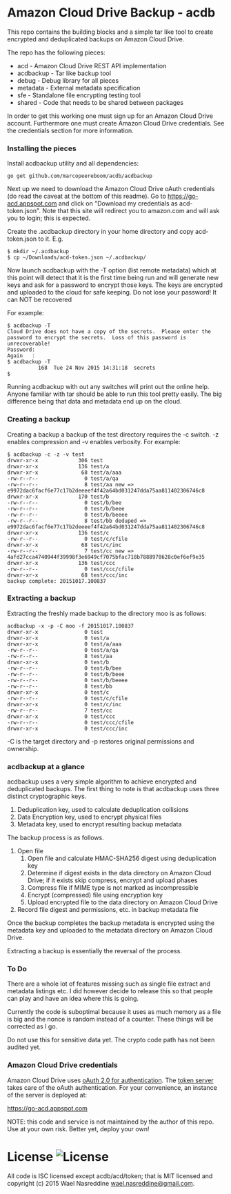 # Amazon Cloud Drive Backup - acdb

This repo contains the building blocks and a simple tar like tool to create encrypted and deduplicated backups on Amazon Cloud Drive.

The repo has the following pieces:
  - acd - Amazon Cloud Drive REST API implementation
  - acdbackup - Tar like backup tool
  - debug - Debug library for all pieces
  - metadata - External metadata specification
  - sfe - Standalone file encrypting testing tool
  - shared - Code that needs to be shared between packages

In order to get this working one must sign up for an Amazon Cloud Drive account.  Furthermore one must create Amazon Cloud Drive credentials.  See the credentials section for more information.

### Installing the pieces

Install acdbackup utility and all dependencies:
```
go get github.com/marcopeereboom/acdb/acdbackup
```

Next up we need to download the Amazon Cloud Drive oAuth credentials (do read the caveat at the bottom of this readme).
Go to https://go-acd.appspot.com and click on "Download my credentials as acd-token.json".
Note that this site will redirect you to amazon.com and will ask you to login; this is expected.

Create the .acdbackup directory in your home directory and copy acd-token.json to it.  E.g.
```
$ mkdir ~/.acdbackup
$ cp ~/Downloads/acd-token.json ~/.acdbackup/
```

Now launch acdbackup with the -T option (list remote metadata) which at this point will detect that it is the first time being run and will generate new keys and ask for a password to encrypt those keys.  The keys are encrypted and uploaded to the cloud for safe keeping.  Do not lose your password!  It can NOT be recovered

For example:
```
$ acdbackup -T
Cloud Drive does not have a copy of the secrets.  Please enter the password to encrypt the secrets.  Loss of this password is unrecoverable!
Password:
Again   :
$ acdbackup -T
          168  Tue 24 Nov 2015 14:31:18  secrets
$
```

Running acdbackup with out any switches will print out the online help.  Anyone familiar with tar should be able to run this tool pretty easily.  The big difference being that data and metadata end up on the cloud.

### Creating a backup

Creating a backup a backup of the test directory requires the -c switch.  -z enables compression and -v enables verbosity.
For example:
```
$ acdbackup -c -z -v test
drwxr-xr-x             306 test
drwxr-xr-x             136 test/a
drwxr-xr-x              68 test/a/aaa
-rw-r--r--               0 test/a/qa
-rw-r--r--               8 test/aa new => e9972dac6facf6e77c17b2deeeef4f42a64bd031247dda75aa811402306746c8
drwxr-xr-x             170 test/b
-rw-r--r--               0 test/b/bee
-rw-r--r--               0 test/b/beee
-rw-r--r--               0 test/b/beeee
-rw-r--r--               8 test/bb deduped => e9972dac6facf6e77c17b2deeeef4f42a64bd031247dda75aa811402306746c8
drwxr-xr-x             136 test/c
-rw-r--r--               0 test/c/cfile
drwxr-xr-x              68 test/c/inc
-rw-r--r--               7 test/cc new => 4afd27cca4740944f39998f3e6949cf7075bfac718b7888978628c0ef6ef9e35
drwxr-xr-x             136 test/ccc
-rw-r--r--               0 test/ccc/cfile
drwxr-xr-x              68 test/ccc/inc
backup complete: 20151017.100837
```

### Extracting a backup

Extracting the freshly made backup to the directory moo is as follows:
```
acdbackup -x -p -C moo -f 20151017.100837
drwxr-xr-x               0 test
drwxr-xr-x               0 test/a
drwxr-xr-x               0 test/a/aaa
-rw-r--r--               0 test/a/qa
-rw-r--r--               8 test/aa
drwxr-xr-x               0 test/b
-rw-r--r--               0 test/b/bee
-rw-r--r--               0 test/b/beee
-rw-r--r--               0 test/b/beeee
-rw-r--r--               8 test/bb
drwxr-xr-x               0 test/c
-rw-r--r--               0 test/c/cfile
drwxr-xr-x               0 test/c/inc
-rw-r--r--               7 test/cc
drwxr-xr-x               0 test/ccc
-rw-r--r--               0 test/ccc/cfile
drwxr-xr-x               0 test/ccc/inc
```

-C is the target directory and -p restores original permissions and ownership.

### acdbackup at a glance

acdbackup uses a very simple algorithm to achieve encrypted and deduplicated backups.  The first thing to note is that acdbackup uses three distinct cryptographic keys.
 1. Deduplication key, used to calculate deduplication collisions
 1. Data Encryption key, used to encrypt physical files
 1. Metadata key, used to encrypt resulting backup metadata

The backup process is as follows.
 1. Open file
    1. Open file and calculate HMAC-SHA256 digest using deduplication key
    1. Determine if digest exists in the data directory on Amazon Cloud Drive; if it exists skip compress, encrypt and upload phases
    1. Compress file if MIME type is not marked as incompressible
    1. Encrypt (compressed) file using encryption key
    1. Upload encrypted file to the data directory on Amazon Cloud Drive
 2. Record file digest and permissions, etc. in backup metadata file

Once the backup completes the backup metadata is encrypted using the metadata key and uploaded to the metadata directory on Amazon Cloud Drive.

Extracting a backup is essentially the reversal of the process.

### To Do

There are a whole lot of features missing such as single file extract and metadata listings etc.  I did however decide to release this so that people can play and have an idea where this is going.

Currently the code is suboptimal because it uses as much memory as a file is big and the nonce is random instead of a counter. These things will be corrected as I go.

Do not use this for sensitive data yet.  The crypto code path has not been audited yet.

### Amazon Cloud Drive credentials

Amazon Cloud Drive uses
[oAuth 2.0 for authentication](https://developer.amazon.com/public/apis/experience/cloud-drive/content/restful-api-getting-started).
The [token server](https://github.com/go-acd/token-server) takes care of
the oAuth authentication. For your convenience, an instance of the
server is deployed at:

https://go-acd.appspot.com

NOTE: this code and service is not maintained by the author of this repo.  Use at your own risk.  Better yet, deploy your own!

# License ![License](https://img.shields.io/badge/license-ISC-blue.svg)
All code is ISC licensed except acdb/acd/token; that is MIT licensed and
copyright (c) 2015 Wael Nasreddine <wael.nasreddine@gmail.com>.
